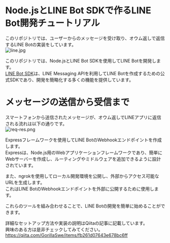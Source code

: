 # Node.jsとLINE Bot SDKで作るLINE Bot開発チュートリアル

このリポジトリでは、ユーザーからのメッセージを受け取り、オウム返しで返信するLINE Botの実装をしています。  
![line.jpg](https://qiita-image-store.s3.ap-northeast-1.amazonaws.com/0/458297/e980e414-502a-a140-9332-89254c69e143.jpeg)

このリポジトリでは、Node.jsとLINE Bot SDKを使用してLINE Botを開発します。  
[LINE Bot SDK](https://github.com/line/line-bot-sdk-nodejs)は、LINE Messaging APIを利用してLINE Botを作成するための公式SDKであり、開発を簡略化する多くの機能を提供しています。

# メッセージの送信から受信まで
スマートフォンから送信されたメッセージが、オウム返しでLINEアプリに返信される流れは以下の通りです。  
![req-res.png](https://qiita-image-store.s3.ap-northeast-1.amazonaws.com/0/458297/85db4c38-a430-4458-3b68-7a31136fd0fc.png)

Expressフレームワークを使用してLINE BotのWebhookエンドポイントを作成します。  
Expressは、Node.js用のWebアプリケーションフレームワークであり、簡単にWebサーバーを作成し、ルーティングやミドルウェアを追加できるように設計されています。

また、ngrokを使用してローカル開発環境を公開し、外部からアクセス可能なURLを生成します。  
これはLINE BotのWebhookエンドポイントを外部に公開するために使用します。

これらのツールを組み合わせることで、LINE Botの開発を簡単に始めることができます。

詳細なセットアップ方法や実装の説明はQiitaの記事に記載しています。  
興味のある方は是非チェックしてみてください。  
https://qiita.com/GorillaSwe/items/fb261d07643e678bc6ff
